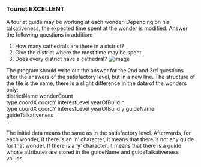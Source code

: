 ### Tourist EXCELLENT
A tourist guide may be working at each wonder. Depending on his talkativeness, the expected time spent at the wonder is modified. 
Answer the following questions in addition: 
1. How many cathedrals are there in a district? 
2. Give the district where the most time may be spent. 
3. Does every district have a cathedral?
![image](https://github.com/user-attachments/assets/811c7a69-922d-4c6d-9873-6c9935fba2dd)

The program should write out the answer for the 2nd and 3rd questions after the answers of the satisfactory level, but in a new line. The structure of the file is the same, there is a slight difference in the data of the wonders only:
<br>districtName wonderCount 
<br>type coordX coordY interestLevel yearOfBuild n 
<br>type coordX coordY interestLevel yearOfBuild y guideName guideTalkativeness 
<br>…

The initial data means the same as in the satisfactory level. Afterwards, for each wonder, if there is an ‘n’ character, it means that there is not any guide for that wonder. If there is a ‘y’ character, it means that there is a guide whose attributes are stored in the guideName and guideTalkativeness values.

